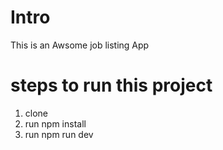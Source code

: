 
# Intro 
This is an Awsome job listing App 


# steps to run this project 
   1. clone
   2. run npm install
   3. run npm run dev 
